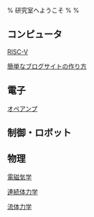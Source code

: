% 研究室へようこそ
%
%

## コンピュータ

[RISC-V](./Computer/RISC-V/)

[簡単なブログサイトの作り方](./Computer/Website/)

## 電子

[オペアンプ](./Electronics/OpAmp/)

## 制御・ロボット

[]()

## 物理

[電磁気学](./Physics/Electromagnetism/)

[連続体力学](./Physics/ContinuumMechanics/)

[流体力学](./Physics/FluidMechanics/)
